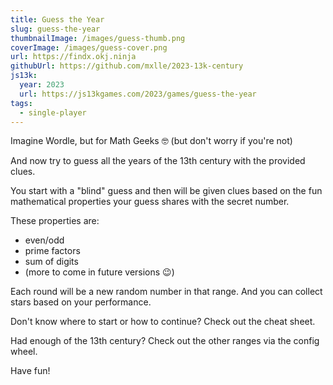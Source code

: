 ```yaml
---
title: Guess the Year
slug: guess-the-year
thumbnailImage: /images/guess-thumb.png
coverImage: /images/guess-cover.png
url: https://findx.okj.ninja
githubUrl: https://github.com/mxlle/2023-13k-century
js13k:
  year: 2023
  url: https://js13kgames.com/2023/games/guess-the-year
tags:
  - single-player
---
```


Imagine Wordle, but for Math Geeks 🤓 (but don't worry if you're not)

And now try to guess all the years of the 13th century with the provided clues.

You start with a "blind" guess and then will be given clues based on the fun mathematical properties your guess shares with the secret number.

These properties are:

- even/odd
- prime factors
- sum of digits
- (more to come in future versions 😉)

Each round will be a new random number in that range. And you can collect stars based on your performance.

Don't know where to start or how to continue? Check out the cheat sheet.

Had enough of the 13th century? Check out the other ranges via the config wheel.

Have fun!

